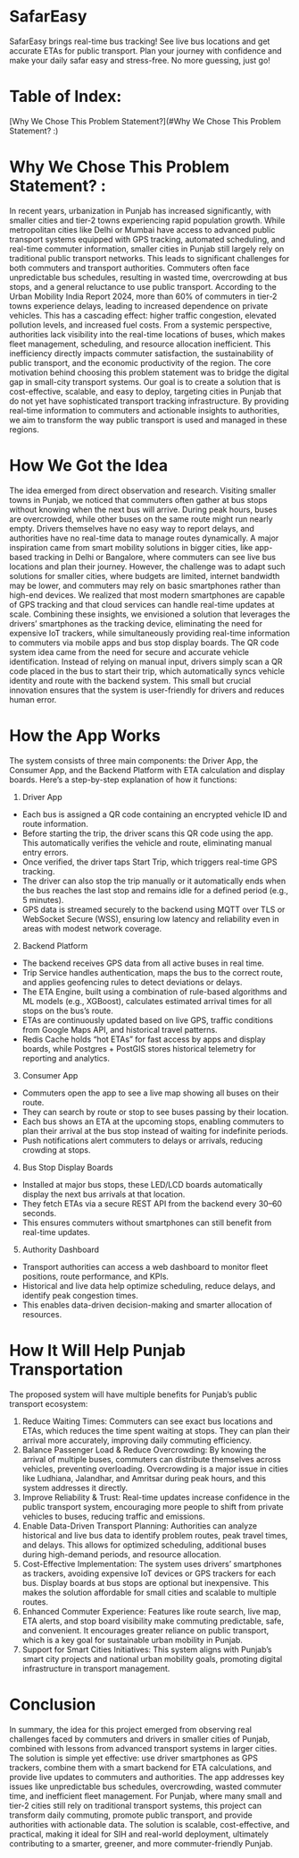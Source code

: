 # SafarEasy
SafarEasy brings real-time bus tracking! See live bus locations and get accurate ETAs for public transport. Plan your journey with confidence and make your daily safar easy and stress-free. No more guessing, just go!

# Table of Index:
  [Why We Chose This Problem Statement?](#Why We Chose This Problem Statement? :)


# Why We Chose This Problem Statement? :
In recent years, urbanization in Punjab has increased significantly, with smaller cities and tier-2 towns experiencing rapid population growth. While metropolitan cities like Delhi or Mumbai have access to advanced public transport systems equipped with GPS tracking, automated scheduling, and real-time commuter information, smaller cities in Punjab still largely rely on traditional public transport networks. This leads to significant challenges for both commuters and transport authorities.
Commuters often face unpredictable bus schedules, resulting in wasted time, overcrowding at bus stops, and a general reluctance to use public transport. According to the Urban Mobility India Report 2024, more than 60% of commuters in tier-2 towns experience delays, leading to increased dependence on private vehicles. This has a cascading effect: higher traffic congestion, elevated pollution levels, and increased fuel costs.
From a systemic perspective, authorities lack visibility into the real-time locations of buses, which makes fleet management, scheduling, and resource allocation inefficient. This inefficiency directly impacts commuter satisfaction, the sustainability of public transport, and the economic productivity of the region.
The core motivation behind choosing this problem statement was to bridge the digital gap in small-city transport systems. Our goal is to create a solution that is cost-effective, scalable, and easy to deploy, targeting cities in Punjab that do not yet have sophisticated transport tracking infrastructure. By providing real-time information to commuters and actionable insights to authorities, we aim to transform the way public transport is used and managed in these regions.

# How We Got the Idea
The idea emerged from direct observation and research. Visiting smaller towns in Punjab, we noticed that commuters often gather at bus stops without knowing when the next bus will arrive. During peak hours, buses are overcrowded, while other buses on the same route might run nearly empty. Drivers themselves have no easy way to report delays, and authorities have no real-time data to manage routes dynamically.
A major inspiration came from smart mobility solutions in bigger cities, like app-based tracking in Delhi or Bangalore, where commuters can see live bus locations and plan their journey. However, the challenge was to adapt such solutions for smaller cities, where budgets are limited, internet bandwidth may be lower, and commuters may rely on basic smartphones rather than high-end devices.
We realized that most modern smartphones are capable of GPS tracking and that cloud services can handle real-time updates at scale. Combining these insights, we envisioned a solution that leverages the drivers’ smartphones as the tracking device, eliminating the need for expensive IoT trackers, while simultaneously providing real-time information to commuters via mobile apps and bus stop display boards.
The QR code system idea came from the need for secure and accurate vehicle identification. Instead of relying on manual input, drivers simply scan a QR code placed in the bus to start their trip, which automatically syncs vehicle identity and route with the backend system. This small but crucial innovation ensures that the system is user-friendly for drivers and reduces human error.

# How the App Works
The system consists of three main components: the Driver App, the Consumer App, and the Backend Platform with ETA calculation and display boards. Here’s a step-by-step explanation of how it functions:
1. Driver App
* Each bus is assigned a QR code containing an encrypted vehicle ID and route information.
* Before starting the trip, the driver scans this QR code using the app. This automatically verifies the vehicle and route, eliminating manual entry errors.
* Once verified, the driver taps Start Trip, which triggers real-time GPS tracking.
* The driver can also stop the trip manually or it automatically ends when the bus reaches the last stop and remains idle for a defined period (e.g., 5 minutes).
* GPS data is streamed securely to the backend using MQTT over TLS or WebSocket Secure (WSS), ensuring low latency and reliability even in areas with modest network coverage.
2. Backend Platform
* The backend receives GPS data from all active buses in real time.
* Trip Service handles authentication, maps the bus to the correct route, and applies geofencing rules to detect deviations or delays.
* The ETA Engine, built using a combination of rule-based algorithms and ML models (e.g., XGBoost), calculates estimated arrival times for all stops on the bus’s route.
* ETAs are continuously updated based on live GPS, traffic conditions from Google Maps API, and historical travel patterns.
* Redis Cache holds “hot ETAs” for fast access by apps and display boards, while Postgres + PostGIS stores historical telemetry for reporting and analytics.
3. Consumer App
* Commuters open the app to see a live map showing all buses on their route.
* They can search by route or stop to see buses passing by their location.
* Each bus shows an ETA at the upcoming stops, enabling commuters to plan their arrival at the bus stop instead of waiting for indefinite periods.
* Push notifications alert commuters to delays or arrivals, reducing crowding at stops.
4. Bus Stop Display Boards
* Installed at major bus stops, these LED/LCD boards automatically display the next bus arrivals at that location.
* They fetch ETAs via a secure REST API from the backend every 30–60 seconds.
* This ensures commuters without smartphones can still benefit from real-time updates.
5. Authority Dashboard
* Transport authorities can access a web dashboard to monitor fleet positions, route performance, and KPIs.
* Historical and live data help optimize scheduling, reduce delays, and identify peak congestion times.
* This enables data-driven decision-making and smarter allocation of resources.

# How It Will Help Punjab Transportation
The proposed system will have multiple benefits for Punjab’s public transport ecosystem:
1. Reduce Waiting Times: Commuters can see exact bus locations and ETAs, which reduces the time spent waiting at stops. They can plan their arrival more accurately, improving daily commuting efficiency.
2. Balance Passenger Load & Reduce Overcrowding: By knowing the arrival of multiple buses, commuters can distribute themselves across vehicles, preventing overloading. Overcrowding is a major issue in cities like Ludhiana, Jalandhar, and Amritsar during peak hours, and this system addresses it directly.
3. Improve Reliability & Trust: Real-time updates increase confidence in the public transport system, encouraging more people to shift from private vehicles to buses, reducing traffic and emissions.
4. Enable Data-Driven Transport Planning: Authorities can analyze historical and live bus data to identify problem routes, peak travel times, and delays. This allows for optimized scheduling, additional buses during high-demand periods, and resource allocation.
5. Cost-Effective Implementation: The system uses drivers’ smartphones as trackers, avoiding expensive IoT devices or GPS trackers for each bus. Display boards at bus stops are optional but inexpensive. This makes the solution affordable for small cities and scalable to multiple routes.
6. Enhanced Commuter Experience: Features like route search, live map, ETA alerts, and stop board visibility make commuting predictable, safe, and convenient. It encourages greater reliance on public transport, which is a key goal for sustainable urban mobility in Punjab.
7. Support for Smart Cities Initiatives: This system aligns with Punjab’s smart city projects and national urban mobility goals, promoting digital infrastructure in transport management.

# Conclusion
In summary, the idea for this project emerged from observing real challenges faced by commuters and drivers in smaller cities of Punjab, combined with lessons from advanced transport systems in larger cities. The solution is simple yet effective: use driver smartphones as GPS trackers, combine them with a smart backend for ETA calculations, and provide live updates to commuters and authorities.
The app addresses key issues like unpredictable bus schedules, overcrowding, wasted commuter time, and inefficient fleet management. For Punjab, where many small and tier-2 cities still rely on traditional transport systems, this project can transform daily commuting, promote public transport, and provide authorities with actionable data.
The solution is scalable, cost-effective, and practical, making it ideal for SIH and real-world deployment, ultimately contributing to a smarter, greener, and more commuter-friendly Punjab.
